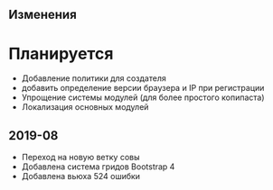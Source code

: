 <p align="center">
  <h2>Изменения</h2>
</p>

# Планируется
* Добавление политики для создателя
* добавить определение версии браузера и IP при регистрации
* Упрощение системы модулей (для более простого копипаста)
* Локализация основных модулей


## 2019-08
* Переход на новую ветку совы
* Добавлена система гридов Bootstrap 4
* Добавлена вьюха 524 ошибки
